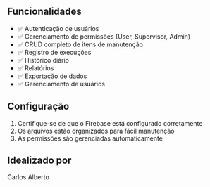 
## Funcionalidades

- ✅ Autenticação de usuários
- ✅ Gerenciamento de permissões (User, Supervisor, Admin)
- ✅ CRUD completo de itens de manutenção
- ✅ Registro de execuções
- ✅ Histórico diário
- ✅ Relatórios
- ✅ Exportação de dados
- ✅ Gerenciamento de usuários

## Configuração

1. Certifique-se de que o Firebase está configurado corretamente
2. Os arquivos estão organizados para fácil manutenção
3. As permissões são gerenciadas automaticamente

## Idealizado por

Carlos Alberto
